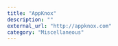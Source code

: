 ```yaml
---
title: "AppKnox"
description: ""
external_url: "http://appknox.com"
category: "Miscellaneous"
---
```

